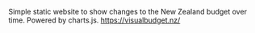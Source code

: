 Simple static website to show changes to the New Zealand budget over time. Powered by charts.js. https://visualbudget.nz/
